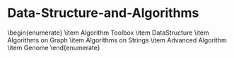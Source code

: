# Data-Structure-and-Algorithms


\begin{enumerate}
	\item Algorithm Toolbox
	\item DataStructure
	\item Algorithms on Graph
	\item Algorithms on Strings
	\item Advanced Algorithm
	\item Genome
\end{enumerate}